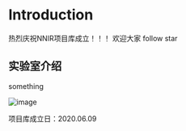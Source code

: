 Introduction 
===========================
热烈庆祝NNIR项目库成立！！！
欢迎大家 follow star

## 实验室介绍 

something

![image](https://github.com/Organ-NNIR/Introduction/blob/master/NNIR.png)

项目库成立日：2020.06.09
